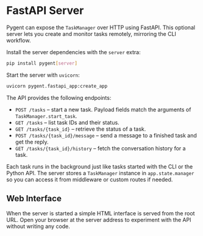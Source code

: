 # FastAPI Server

Pygent can expose the `TaskManager` over HTTP using FastAPI. This optional server lets you create and monitor tasks remotely, mirroring the CLI workflow.

Install the server dependencies with the `server` extra:

```bash
pip install pygent[server]
```

Start the server with `uvicorn`:

```bash
uvicorn pygent.fastapi_app:create_app
```

The API provides the following endpoints:

* `POST /tasks` – start a new task. Payload fields match the arguments of `TaskManager.start_task`.
* `GET /tasks` – list task IDs and their status.
* `GET /tasks/{task_id}` – retrieve the status of a task.
* `POST /tasks/{task_id}/message` – send a message to a finished task and get the reply.
* `GET /tasks/{task_id}/history` – fetch the conversation history for a task.

Each task runs in the background just like tasks started with the CLI or the Python API. The server stores a `TaskManager` instance in `app.state.manager` so you can access it from middleware or custom routes if needed.

## Web Interface

When the server is started a simple HTML interface is served from the root URL. Open your browser at the server address to experiment with the API without writing any code.
